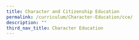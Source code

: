 ```yaml
---
title: Character and Citizenship Education
permalink: /curriculum/Character-Education/cce/
description: ""
third_nav_title: Character Education
---
```


